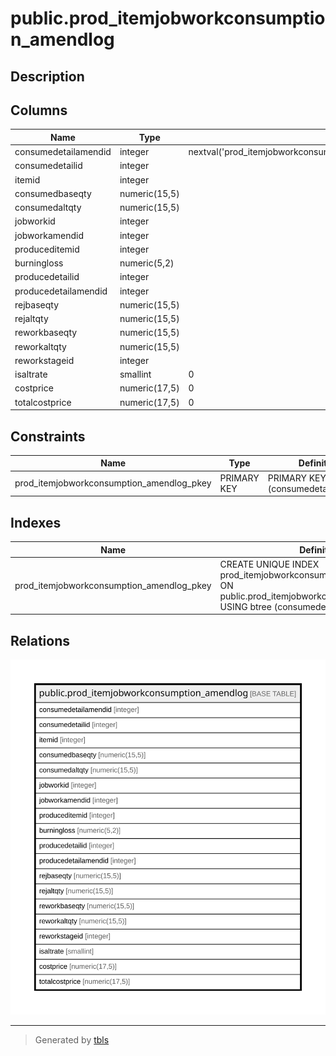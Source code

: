 # public.prod_itemjobworkconsumption_amendlog

## Description

## Columns

| Name | Type | Default | Nullable | Children | Parents | Comment |
| ---- | ---- | ------- | -------- | -------- | ------- | ------- |
| consumedetailamendid | integer | nextval('prod_itemjobworkconsumption_amendlog_consumedetailamendid_seq'::regclass) | false |  |  |  |
| consumedetailid | integer |  | true |  |  |  |
| itemid | integer |  | true |  |  |  |
| consumedbaseqty | numeric(15,5) |  | true |  |  |  |
| consumedaltqty | numeric(15,5) |  | true |  |  |  |
| jobworkid | integer |  | true |  |  |  |
| jobworkamendid | integer |  | true |  |  |  |
| produceditemid | integer |  | true |  |  |  |
| burningloss | numeric(5,2) |  | true |  |  |  |
| producedetailid | integer |  | true |  |  |  |
| producedetailamendid | integer |  | true |  |  |  |
| rejbaseqty | numeric(15,5) |  | true |  |  |  |
| rejaltqty | numeric(15,5) |  | true |  |  |  |
| reworkbaseqty | numeric(15,5) |  | true |  |  |  |
| reworkaltqty | numeric(15,5) |  | true |  |  |  |
| reworkstageid | integer |  | true |  |  |  |
| isaltrate | smallint | 0 | true |  |  |  |
| costprice | numeric(17,5) | 0 | true |  |  |  |
| totalcostprice | numeric(17,5) | 0 | true |  |  |  |

## Constraints

| Name | Type | Definition |
| ---- | ---- | ---------- |
| prod_itemjobworkconsumption_amendlog_pkey | PRIMARY KEY | PRIMARY KEY (consumedetailamendid) |

## Indexes

| Name | Definition |
| ---- | ---------- |
| prod_itemjobworkconsumption_amendlog_pkey | CREATE UNIQUE INDEX prod_itemjobworkconsumption_amendlog_pkey ON public.prod_itemjobworkconsumption_amendlog USING btree (consumedetailamendid) |

## Relations

![er](public.prod_itemjobworkconsumption_amendlog.svg)

---

> Generated by [tbls](https://github.com/k1LoW/tbls)
